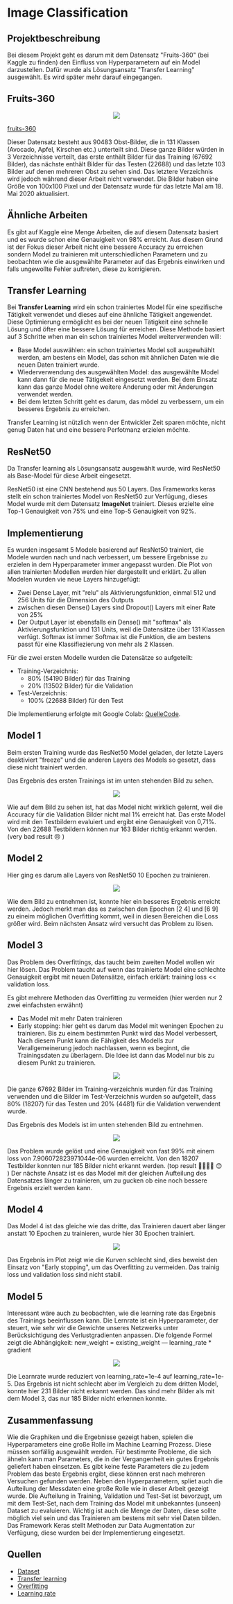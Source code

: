 # Image Classification


## Projektbeschreibung

Bei diesem Projekt geht es darum mit dem Datensatz "Fruits-360" (bei Kaggle zu finden) den Einfluss von Hyperparametern auf ein Model darzustellen.
Dafür wurde als Lösungsansatz "Transfer Learning" ausgewählt. Es wird später mehr darauf eingegangen. 

## Fruits-360

<p align="center">
	<img src="images/6_100.jpg">
</p>

[fruits-360](https://www.kaggle.com/moltean/fruits)

Dieser Datensatz besteht aus 90483 Obst-Bilder, die in 131 Klassen (Avocado, Apfel, Kirschen etc.) unterteilt sind. Diese ganze Bilder würden in 3 Verzeichnisse verteilt, das erste enthält Bilder für das Training (67692 Bilder), das nächste enthält Bilder für das Testen (22688) und das letzte 103 Bilder auf denen mehreren Obst zu sehen sind. Das letztere Verzeichnis wird jedoch während dieser Arbeit nicht verwendet. Die Bilder haben eine Größe von 100x100 Pixel und der Datensatz wurde für das letzte Mal am 18. Mai 2020 aktualisiert. 

## Ähnliche Arbeiten 

Es gibt auf Kaggle eine Menge Arbeiten, die auf diesem Datensatz basiert und es wurde schon eine Genauigkeit von 98% erreicht. Aus diesem Grund ist der Fokus dieser Arbeit nicht eine bessere Accuracy zu erreichen sondern Model zu trainieren mit unterschiedlichen Parametern und zu beobachten wie die ausgewählte Parameter auf das Ergebnis einwirken und falls ungewollte Fehler auftreten, diese zu korrigieren.

## Transfer Learning 

Bei **Transfer Learning** wird ein schon trainiertes Model für eine spezifische Tätigkeit verwendet und dieses auf eine ähnliche Tätigkeit angewendet.
Diese Optimierung ermöglicht es bei der neuen Tätigkeit eine schnelle Lösung und öfter eine bessere Lösung für erreichen.
Diese Methode basiert auf 3 Schritte when man ein schon trainiertes Model weiterverwenden will: 
  - Base Model auswählen: ein schon trainiertes Model soll ausgewhählt werden, am bestens ein Model, das schon mit ähnlichen Daten wie die neuen Daten trainiert         wurde. 
  - Wiederverwendung des ausgewählten Model: das ausgewählte Model kann dann für die neue Tätigekeit eingesetzt werden. Bei dem Einsatz kann das ganze Model ohne 
    weitere Änderung oder mit Änderungen verwendet werden.
  - Bei dem letzten Schritt geht es darum, das mödel zu verbessern, um ein besseres Ergebnis zu erreichen. 

Transfer Learning ist nützlich wenn der Entwickler Zeit sparen möchte, nicht genug Daten hat und eine bessere Perfotmanz erzielen möchte. 

## ResNet50 

Da Transfer learning als Lösungsansatz ausgewählt wurde, wird ResNet50 als Base-Model für diese Arbeit eingesetzt.

ResNet50 ist eine CNN bestehend aus 50 Layers. Das Frameworks keras stellt ein schon trainiertes Model von ResNet50 zur Verfügung, dieses Model wurde mit dem Datensatz **ImageNet** trainiert. Dieses erzielte eine Top-1 Genauigkeit von 75% und eine Top-5 Genauigkeit von 92%.

## Implementierung

Es wurden insgesamt 5 Modele basierend auf ResNet50 trainiert, die Modele wurden nach und nach verbessert, um bessere Ergebnisse zu erzielen in dem Hyperparameter immer angepasst wurden. Die Plot von allen trainierten Modellen werden hier dargestellt und erklärt.
Zu allen Modelen wurden vie neue Layers hinzugefügt:
- Zwei Dense Layer, mit "relu" als Aktivierungsfunktion, einmal 512 und 256 Units für die Dimension des Outputs 
- zwischen diesen Dense() Layers sind Dropout() Layers mit einer Rate von 25%
- Der Output Layer ist ebensfalls ein Dense() mit "softmax" als Aktivierungsfunktion und 131 Units, weil die Datensätze über 131 Klassen verfügt. Softmax ist immer
  Softmax ist die Funktion, die am bestens passt für eine Klassifiezierung von mehr als 2 Klassen.

Für die zwei ersten Modelle wurden die Datensätze so aufgeteilt:
 - Training-Verzeichnis: 
 	- 80% (54190 Bilder) für das Training
	- 20% (13502 Bilder) für die Validation
- Test-Verzeichnis: 
	- 100% (22688 Bilder) für den Test
 
Die Implementierung erfolgte mit Google Colab:  [QuelleCode](https://github.com/Brice-D/Computer-Vision/blob/master/project.ipynb). 
## Model 1

Beim ersten Training wurde das ResNet50 Model geladen, der letzte Layers deaktiviert "freeze" und die anderen Layers des Models so gesetzt, dass diese nicht trainiert werden. 

Das Ergebnis des ersten Trainings ist im unten stehenden Bild zu sehen. 

<p align="center">
	<img src="images/Test1.jpeg">
</p>

Wie auf dem Bild zu sehen ist, hat das Model nicht wirklich gelernt, weil die Accuracy für die Validation Bilder nicht mal 1% erreicht hat. Das erste Model wird mit den Testbildern evaluiert und ergibt eine Genauigkeit von 0,71%. Von den 22688 Testbildern können nur 163 Bilder richtig erkannt werden. (very bad result 😢 )

## Model 2

Hier ging es darum alle Layers von ResNet50 10 Epochen zu trainieren.

<p align="center">
	<img src="images/Test2.jpeg">
</p>

Wie dem Bild zu entnehmen ist, konnte hier ein besseres Ergebnis erreicht werden. Jedoch merkt man das es zwischen den Epochen [2 4] und [6 9] zu eineim möglichen Overfitting kommt, weil in diesen Bereichen die Loss größer wird. 
Beim nächsten Ansatz wird versucht das Problem zu lösen. 

## Model 3

Das Problem des Overfittings, das taucht beim zweiten Model wollen wir hier lösen. Das Problem taucht auf wenn das trainierte Model eine schlechte Genauigkeit ergibt mit neuen Datensätze, einfach erklärt: training loss << validation loss. 

Es gibt mehrere Methoden das Overfitting zu vermeiden (hier werden nur 2 zwei einfachsten erwähnt)
- Das Model mit mehr Daten trainieren
- Early stopping: hier geht es darum das Model mit weningen Epochen zu trainieren. Bis zu einem bestimmten Punkt wird das Model verbessert, Nach diesem Punkt kann     die Fähigkeit des Modells zur Verallgemeinerung jedoch nachlassen, wenn es beginnt, die Trainingsdaten zu überlagern. Die Idee ist dann das Model nur bis zu diesem Punkt zu trainieren. 

<p align="center">
	<img src="images/early-stopping-graphic.jpg">
</p>

Die ganze 67692 Bilder im Training-verzeichnis wurden für das Training verwenden und die Bilder im Test-Verzeichnis wurden so aufgeteilt, dass 80% (18207) für das Testen und 20% (4481) für die Validation verwendent wurde. 

Das Ergebnis des Models ist im unten stehenden Bild zu entnehmen.

<p align="center">
	<img src="images/Test3.jpeg">
</p>

Das Problem wurde gelöst und eine Genauigkeit von fast 99% mit einem loss von 7.906072823971044e-06 wurden erreicht. Von den 18207 Testbilder konnten nur 185 Bilder nicht erkannt werden. (top result 👌🏾👌🏾 😊 )
Der nächste Ansatz ist es das Model mit der gleichen Aufteilung des Datensatzes länger zu trainieren, um zu gucken ob eine noch bessere Ergebnis erzielt werden kann.

## Model 4 

Das Model 4 ist das gleiche wie das dritte, das Trainieren dauert aber länger anstatt 10 Epochen zu trainieren, wurde hier 30 Epochen trainiert. 

<p align="center">
	<img src="images/Test4.jpeg">
</p>

Das Ergebnis im Plot zeigt wie die Kurven schlecht sind, dies beweist den Einsatz von "Early stopping", um das Overfitting zu vermeiden.
Das trainig loss und validation loss sind nicht stabil. 

## Model 5

Interessant wäre auch zu beobachten, wie die learning rate das Ergebnis des Trainings beeinflussen kann. 
Die Lernrate ist ein Hyperparameter, der steuert, wie sehr wir die Gewichte unseres Netzwerks unter Berücksichtigung des Verlustgradienten anpassen. Die folgende Formel zeigt die Abhängigkeit: new_weight = existing_weight — learning_rate * gradient

<p align="center">
	<img src="images/Test5.jpeg">
</p>

Die Learnrate wurde reduziert von learning_rate=1e-4 auf learning_rate=1e-5. Das Ergebnis ist nicht schlecht aber im Vergleich zu dem dritten Model, konnte hier 231 Bilder nicht erkannt werden. Das sind mehr Bilder als mit dem Model 3, das nur 185 Bilder nicht erkennen konnte.

## Zusammenfassung 

Wie die Graphiken und die Ergebnisse gezeigt haben, spielen die Hyperparameters eine große Rolle im Machine Learning Prozess. Diese müssen sorfällig ausgewählt werden. Für bestimmte Probleme, die sich ähneln kann man Parameters, die in der Vergangenheit ein gutes Ergebnis geliefert haben einsetzen. Es gibt keine feste Parameters die zu jedem Problem das beste Ergebnis ergibt, diese können erst nach mehreren Versuchen gefunden werden.
Neben den Hyperparametern, spliet auch die Aufteilung der Messdaten eine große Rolle wie in dieser Arbeit gezeigt wurde. Die Aufteilung in Training, Validation und Test-Set ist bevorzugt, um mit dem Test-Set, nach dem Training das Model mit unbekanntes (unseen) Dataset zu evaluieren. Wichtig ist auch die Menge der Daten, diese sollte möglich viel sein und das Trainieren am bestens mit sehr viel Daten bilden. Das Framework Keras stellt Methoden zur Data Augmentation zur Verfügung, diese wurden bei der Implementierung eingesetzt.


## Quellen

- [Dataset](https://towardsdatascience.com/train-validation-and-test-sets-72cb40cba9e7)
- [Transfer learning](https://builtin.com/data-science/transfer-learning)
- [Overfitting](https://elitedatascience.com/overfitting-in-machine-learning)
- [Learning rate](https://towardsdatascience.com/understanding-learning-rates-and-how-it-improves-performance-in-deep-learning-d0d4059c1c10)
